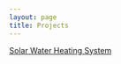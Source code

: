 ```yaml
---
layout: page
title: Projects
---
```


[Solar Water Heating System](./projects/solar-water-heating.md)
